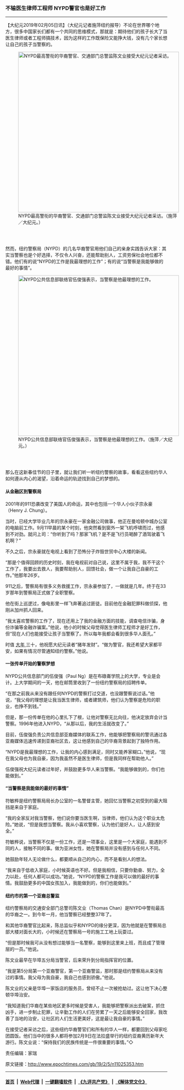 ### 不输医生律师工程师 NYPD警官也是好工作
------------------------

<p>
 【大纪元2019年02月05日讯】（大纪元记者施萍纽约报导）不论在世界哪个地方，很多中国家长们都有一个共同的思维模式，那就是：期待他们的孩子长大了当医生律师或者工程师搞技术，因为这样的工作既保险又能挣大钱，没有几个家长想让自己的孩子当警察的。
</p>
<figure class="wp-caption aligncenter" id="11025357" style="width: 500px">
 <img alt="NYPD最高警衔的华裔警官、交通部门总警监陈文业接受大纪元记者采访。" src="http://i.epochtimes.com/assets/uploads/2019/02/302272eb1ede8aa60926d065f1e522d4-450x337.jpg" width="500"/>
 <br/><figcaption class="wp-caption-text">
  NYPD最高警衔的华裔警官、交通部门总警监陈文业接受大纪元记者采访。（施萍／大纪元。）
 </figcaption><br/>
</figure><br/>
<p>
 然而，纽约警察局（NYPD）的几名华裔警官用他们自己的亲身实践告诉大家：其实当警察也是个好选择，不仅令人兴奋，还能帮助别人，工资劳保社会地位都不错。他们有的说“NYPD的工作是我最理想的工作”；有的说“当警察是我能够做的最好的事情”。
</p>
<figure class="wp-caption aligncenter" id="11025356" style="width: 500px">
 <img alt="NYPD公共信息部联络官伍俊强表示，当警察是他最理想的工作。" src="http://i.epochtimes.com/assets/uploads/2019/02/75b6e4faff91f64af5c3d6fe79e6bb8e-450x337.jpg" width="500"/>
 <br/><figcaption class="wp-caption-text">
  NYPD公共信息部联络官伍俊强表示，当警察是他最理想的工作。（施萍／大纪元。）
 </figcaption><br/>
</figure><br/>
<p>
 那么在这新春佳节的日子里，就让我们听一听纽约警察的故事，看看这些纽约华人如何遵从内心的渴望，沿着命运的轨迹找到自己的梦想的。
</p>
<h4>
 从金融区到警察局
</h4>
<p>
 2001年的911恐袭改变了美国人的命运，其中也包括一个华人小伙子宗永豪（Henry J. Chung）。
</p>
<p>
 当时，已经大学毕业几年的宗永豪在一家金融公司做事，他正在曼哈顿中城办公室的电脑前工作。9月11早晨的某个时刻，他突然看到窗外一架飞机呼啸而过，他感到不对劲。就问上司：“你听到了吗？那家飞机？是不是飞行员喝醉了酒驾驶着飞机啊？”
</p>
<p>
 不久之后，宗永豪就在电视上看到了恐怖分子炸毁世贸中心大楼的新闻。
</p>
<p>
 “那是个值得回顾的历史时刻，我在电视前对自己说，这里不属于我，我不干这个工作了，我要出去救人，我要帮助别人，回馈社会，做一个让我自己自豪的工作。”他那年26岁。
</p>
<p>
 911之后，警察局有很多义务救援工作，宗永豪参加了，一做就是几年。终于在33岁那年到警察局正式做了全职警察。
</p>
<p>
 他在街上巡逻过，像电影里一样飞奔著追过匪徒。目前他在金融犯罪科做侦探，他刚从加州抓人回来。
</p>
<p>
 “我太喜欢警察的工作了，现在还用上了我的金融方面的技能，调查电信诈骗，身份诈骗等金融诈骗案。”他说，他小的时候父母觉得医生律师工程师才是好工作，但“现在人们也能接受让孩子当警察了。所以每年我都会看到很多华人面孔。”
</p>
<p>
 时值
 <a href="http://www.epochtimes.com/gb/tag/%E5%A4%A7%E5%B9%B4.html">
  大年
 </a>
 三十，他祝愿大纪元读者“猪年发财”。“做为警官，我还希望大家都平安，如果有情况尽管通知纽约警察。”他说。
</p>
<h4>
 一张传单开始的警察梦想
</h4>
<p>
 NYPD公共信息部门的伍俊强（Paul Ng）是在布碌崙学院上的大学，专业是会计。上大学期间的一天，他在邮筒里收到了一份纽约警察局的招聘传单。
</p>
<p>
 “在那之前我从来没有跟任何NYPD的警察打过交道，也没跟警察说过话。”他说，“我父母的理想是让我当医生律师，或者建筑师，他们认为警察是危险的职业，也挣不到钱。”
</p>
<p>
 但是，那一份传单在他的心里扎下了根，让他对警察无比向往，他决定放弃会计当警察。1996年他进入NYPD，“从那以后，我的生活就改变了。”
</p>
<p>
 目前，伍俊强负责公共信息部亚裔媒体的联系工作，他能够把警察局的警讯通过各亚裔媒体迅速传递到亚裔社区去，这让他感到自己的华裔背景起到了独特作用。
</p>
<p>
 “NYPD是我最理想的工作，让我的内心感到满足，同时又能养家糊口。”他说，“现在我父母也为我自豪，因为我虽然不是医生律师，但是我同样在帮助他人。”
</p>
<p>
 伍俊强祝大纪元读者过年好，并鼓励更多华人来当警察。“我能够做到的，你们也能做到。”
</p>
<h4>
 “当警察是我能做的最好的事情”
</h4>
<p>
 符敏桦是纽约警察局局长办公室的一名警督主管，她回忆当警察之初受到的最大阻挡是来自于家庭。
</p>
<p>
 “我的全家反对我当警察，他们说你要当医生啊，当律师，他们认为这个职业太危险。”她说，“但是我想当警察。我从小喜欢警察，认为他们是好人，让人感到安全。”
</p>
<p>
 符敏桦说，当警察不仅是一份工作，还是一项事业，这里是一个大家庭，能遇到不同的人，接触不同的事。做为亚洲女性，她在警察局并没有感到与任何人不同。
</p>
<p>
 她鼓励年轻人无论做什么，都要顺从自己的内心，而不是看别人的想法。
</p>
<p>
 “我来自于低收入家庭，小时候英语也不好。但是我相信，只要你勤奋、努力，全力以赴，任何人都可以成功。”她说，“NYPD的警察工作是我可以做的最好的事情。我鼓励更多的中国女孩加入，我能做到的，你们也能做到。”
</p>
<h4>
 纽约市的第一个亚裔总警监
</h4>
<p>
 纽约警察局的交通安全部门总警司陈文业（Thomas Chan）是NYPD中警衔最高的华裔之一。到今年一月，他当警察已经整整37年了。
</p>
<p>
 和其他华裔警官比起来，陈总监似乎和NYPD的缘分更深，因为他就是在警察局总部大楼对面长大的，小时候还在警察局一号的施工工地上玩耍过。
</p>
<p>
 “但是那时候我可从没有想过能够当一名警察，能够到这里来上班，而且成了管理层的一员。”他说。
</p>
<p>
 陈文业最早在华埠五分局当警官，后来荣升到分局指挥官的位置。
</p>
<p>
 “我是第5分局第一个亚裔警官，第一个亚裔警监，那时那是纽约警察局从来没有过的事情。我父母为我自豪，我自己也感到骄傲。”他说。
</p>
<p>
 陈文业的父亲是华埠一家饭店的服务员，曾经不止一次被抢劫过。这让他下决心整顿华埠治安。
</p>
<p>
 “我知道我们华裔在某些地区更多时候是受害人，我能够把警察派出去破案，抓住凶手，进一步制止犯罪，让辛勤工作的人们在劳累了一天之后能够安全回家，我改善了当地的治安，让社区的人们生活更美好，这是最让我自豪的事情。”
</p>
<p>
 在接受记者采访之后，这些纽约华裔警官们和所有的华人一样，都要回到父母家吃团圆饭。他们当中的很多人都将参加2月9日在法拉盛举行的纽约亚裔黄历新年大游行。陈文业说：“保持我们的民族传统是一件很重要的事情。”◇
</p>
<p>
 责任编辑：家瑞
</p>

原文链接：http://www.epochtimes.com/gb/19/2/5/n11025353.htm


------------------------
#### [首页](https://github.com/gfw-breaker/banned-news/blob/master/README.md) &nbsp;|&nbsp; [Web代理](https://github.com/labour-camp/helloworld) &nbsp;|&nbsp; [一键翻墙软件](https://github.com/gfw-breaker/nogfw/blob/master/README.md) &nbsp;|&nbsp; [《九评共产党》](https://github.com/gfw-breaker/9ping.md/blob/master/README.md#九评之一评共产党是什么) &nbsp;|&nbsp; [《解体党文化》](https://github.com/gfw-breaker/jtdwh.md/blob/master/README.md#绪论)

